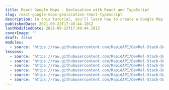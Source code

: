 ```yaml
---
title: React Google Maps - Geolocation with React and TypeScript
slug: react-google-maps-geolocation-react-typescript
description: In this tutorial, you'll learn how to create a Google Map with React.js and Typescript. The app will find the nearest bars both by click and geolocation.
publishedDate: 2021-09-22T17:49:44.101Z
lastModifiedDate: 2021-09-22T17:49:44.101Z
coverImage: ''
draft: false
modules:
  - source: 'https://raw.githubusercontent.com/RapidAPI/DevRel-Stack-Data/dev/lms/courses/react-google-maps-geolocation-react-typescript/index.md'
lessons:
  - source: 'https://raw.githubusercontent.com/RapidAPI/DevRel-Stack-Data/dev/lms/courses/react-google-maps-geolocation-react-typescript/01-intro.md'
  - source: 'https://raw.githubusercontent.com/RapidAPI/DevRel-Stack-Data/dev/lms/courses/react-google-maps-geolocation-react-typescript/02-tech-starter-files.md'
  - source: 'https://raw.githubusercontent.com/RapidAPI/DevRel-Stack-Data/dev/lms/courses/react-google-maps-geolocation-react-typescript/03-create-google-map.md'
  - source: 'https://raw.githubusercontent.com/RapidAPI/DevRel-Stack-Data/dev/lms/courses/react-google-maps-geolocation-react-typescript/04-api-data-map-markers.md'
  - source: 'https://raw.githubusercontent.com/RapidAPI/DevRel-Stack-Data/dev/lms/courses/react-google-maps-geolocation-react-typescript/05-api-water-data.md'
  - source: 'https://raw.githubusercontent.com/RapidAPI/DevRel-Stack-Data/dev/lms/courses/react-google-maps-geolocation-react-typescript/06-geolocation.md'
---
```



